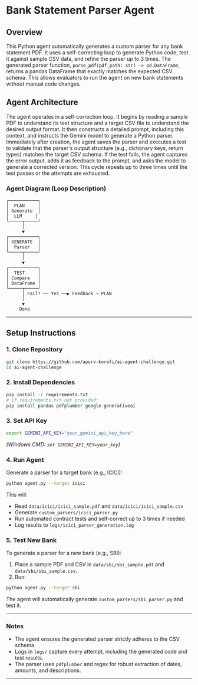 # Bank Statement Parser Agent

## Overview

This Python agent automatically generates a custom parser for any bank statement PDF. It uses a self-correcting loop to generate Python code, test it against sample CSV data, and refine the parser up to 3 times. The generated parser function, `parse_pdf(pdf_path: str) -> pd.DataFrame`, returns a pandas DataFrame that exactly matches the expected CSV schema. This allows evaluators to run the agent on new bank statements without manual code changes.

## Agent Architecture

The agent operates in a self-correction loop. It begins by reading a sample PDF to understand its text structure and a target CSV file to understand the desired output format. It then constructs a detailed prompt, including this context, and instructs the Gemini model to generate a Python parser. Immediately after creation, the agent saves the parser and executes a test to validate that the parser's output structure (e.g., dictionary keys, return types) matches the target CSV schema. If the test fails, the agent captures the error output, adds it as feedback to the prompt, and asks the model to generate a corrected version. This cycle repeats up to three times until the test passes or the attempts are exhausted.

### Agent Diagram (Loop Description)

```
┌───────────┐
│  PLAN     │
│ Generate  │
│  LLM     │
└─────┬─────┘
      │
      ▼
┌───────────┐
│ GENERATE  │
│  Parser   │
└─────┬─────┘
      │
      ▼
┌───────────┐
│  TEST     │
│ Compare   │
│ DataFrame │
└─────┬─────┘
      │ Fail? ── Yes ──▶ Feedback → PLAN
      │
      ▼
     Done
```

---

## Setup Instructions

### 1. Clone Repository

```bash
git clone https://github.com/apurv-korefi/ai-agent-challenge.git
cd ai-agent-challenge
```

### 2. Install Dependencies

```bash
pip install -r requirements.txt
# If requirements.txt not provided:
pip install pandas pdfplumber google-generativeai
```

### 3. Set API Key

```bash
export GEMINI_API_KEY="your_gemini_api_key_here"
```

*(Windows CMD: `set GEMINI_API_KEY=your_key`)*

### 4. Run Agent

Generate a parser for a target bank (e.g., ICICI):

```bash
python agent.py --target icici
```

This will:

* Read `data/icici/icici_sample.pdf` and `data/icici/icici_sample.csv`
* Generate `custom_parsers/icici_parser.py`
* Run automated contract tests and self-correct up to 3 times if needed
* Log results to `logs/icici_parser_generation.log`

### 5. Test New Bank

To generate a parser for a new bank (e.g., SBI):

1. Place a sample PDF and CSV in `data/sbi/sbi_sample.pdf` and `data/sbi/sbi_sample.csv`.
2. Run:

```bash
python agent.py --target sbi
```

The agent will automatically generate `custom_parsers/sbi_parser.py` and test it.

---

### Notes

* The agent ensures the generated parser strictly adheres to the CSV schema.
* Logs in `logs/` capture every attempt, including the generated code and test results.
* The parser uses `pdfplumber` and regex for robust extraction of dates, amounts, and descriptions.

---

